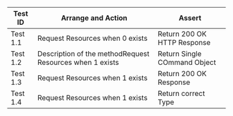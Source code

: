 | Test ID  | Arrange and Action                                       | Assert                       |
|----------|----------------------------------------------------------|------------------------------|
| Test 1.1 | Request Resources when 0 exists                          | Return 200 OK HTTP Response  |
| Test 1.2 | Description of the methodRequest Resources when 1 exists | Return Single COmmand Object |
| Test 1.3 | Request Resources when 1 exists                          | Return 200 OK Response       |
| Test 1.4 | Request Resources when 1 exists                          | Return correct Type          |